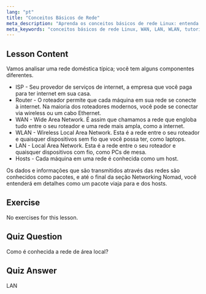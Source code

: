 ```yaml
---
lang: "pt"
title: "Conceitos Básicos de Rede"
meta_description: "Aprenda os conceitos básicos de rede Linux: entenda WAN, LAN, WLAN, roteadores e hosts. Comece sua jornada de rede com este guia para iniciantes!"
meta_keywords: "conceitos básicos de rede Linux, WAN, LAN, WLAN, tutorial de rede, Linux para iniciantes, guia de rede, conceitos de Linux"
---
```


## Lesson Content

Vamos analisar uma rede doméstica típica; você tem alguns componentes diferentes.

- ISP - Seu provedor de serviços de internet, a empresa que você paga para ter internet em sua casa.
- Router - O roteador permite que cada máquina em sua rede se conecte à internet. Na maioria dos roteadores modernos, você pode se conectar via wireless ou um cabo Ethernet.
- WAN - Wide Area Network. É assim que chamamos a rede que engloba tudo entre o seu roteador e uma rede mais ampla, como a internet.
- WLAN - Wireless Local Area Network. Esta é a rede entre o seu roteador e quaisquer dispositivos sem fio que você possa ter, como laptops.
- LAN - Local Area Network. Esta é a rede entre o seu roteador e quaisquer dispositivos com fio, como PCs de mesa.
- Hosts - Cada máquina em uma rede é conhecida como um host.

Os dados e informações que são transmitidos através das redes são conhecidos como pacotes, e até o final da seção Networking Nomad, você entenderá em detalhes como um pacote viaja para e dos hosts.

## Exercise

No exercises for this lesson.

## Quiz Question

Como é conhecida a rede de área local?

## Quiz Answer

LAN
